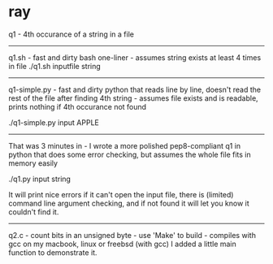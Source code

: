 ray
===

q1 - 4th occurance of a string in a file

----


q1.sh - fast and dirty bash one-liner - assumes string exists at least 4 times in file
./q1.sh inputfile string

----

q1-simple.py - fast and dirty python that reads line by line, doesn't read the rest of the file after finding 4th string
             - assumes file exists and is readable, prints nothing if 4th occurance not found

./q1-simple.py input APPLE

----

That was 3 minutes in - I wrote a more polished pep8-compliant q1 in python that does some error checking, but 
assumes the whole file fits in memory easily

./q1.py input string

It will print nice errors if it can't open the input file, there is (limited) command line argument checking, and if not 
found it will let you know it couldn't find it.

-----

q2.c - count bits in an unsigned byte - use 'Make' to build - compiles with gcc on my macbook, linux or freebsd (with gcc) 
       I added a little main function to demonstrate it.



